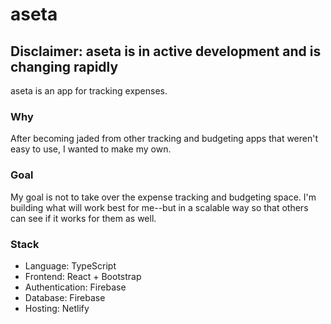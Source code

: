 # aseta

## Disclaimer: aseta is in active development and is changing rapidly

aseta is an app for tracking expenses.

### Why

After becoming jaded from other tracking and budgeting apps that weren't easy to use, I wanted to make my own.

### Goal

My goal is not to take over the expense tracking and budgeting space. I'm building what will work best for me--but in a scalable way so that others can see if it works for them as well.

### Stack

-   Language: TypeScript
-   Frontend: React + Bootstrap
-   Authentication: Firebase
-   Database: Firebase
-   Hosting: Netlify	
